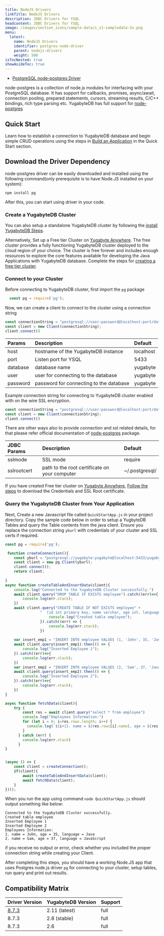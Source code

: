 ```yaml
---
title: NodeJS Drivers
linkTitle: NodeJS Drivers
description: JDBC Drivers for YSQL
headcontent: JDBC Drivers for YSQL
image: /images/section_icons/sample-data/s_s1-sampledata-3x.png
menu:
  latest:
    name: NodeJS Drivers
    identifier: postgres-node-driver
    parent: nodejs-drivers
    weight: 500
isTocNested: true
showAsideToc: true
---
```


<ul class="nav nav-tabs-alt nav-tabs-yb">

  <li >
    <a href="/latest/drivers-orms/nodejs/postgres-node-driver/" class="nav-link active">
      <i class="icon-postgres" aria-hidden="true"></i>
      PostgreSQL node-postgres Driver
    </a>
  </li>

</ul>

node-postgres is a collection of node.js modules for interfacing with your PostgreSQL database. It has support for callbacks, promises, async/await, connection pooling, prepared statements, cursors, streaming results, C/C++ bindings, rich type parsing etc. YugabyteDB has full support for [node-postgres](https://node-postgres.com/)

## Quick Start

Learn how to establish a connection to YugabyteDB database and begin simple CRUD operations using the steps in [Build an Application](/latest/quick-start/build-apps/nodejs/ysql-pg/) in the Quick Start section.

## Download the Driver Dependency

node-postgres driver can be easily downloaded and installed using the following command(only prerequisite is to have Node.JS installed on your system):
```
npm install pg
```

After this, you can start using driver in your code.

### Create a YugabyteDB Cluster

You can also setup a standalone YugabyteDB cluster by following the [install YugabyteDB Steps](/latest/quick-start/install/macos).

Alternatively, Set up a Free tier Cluster on [Yugabyte Anywhere](https://www.yugabyte.com/cloud/). The free cluster provides a fully functioning YugabyteDB cluster deployed to the cloud region of your choice. The cluster is free forever and includes enough resources to explore the core features available for developing the Java Applications with YugabyteDB database. Complete the steps for [creating a free tier cluster](latest/yugabyte-cloud/cloud-quickstart/qs-add/).

### Connect to your Cluster

Before connecting to YugabyteDB cluster, first import the `pg` package
``` js
  const pg = require('pg');
```

Now, we can create a client to connect to the cluster using a connection string 
```javascript
const connectionString = "postgresql://user:password@localhost:port/database"
const client = new Client(connectionString);
client.connect()
```

| Params | Description | Default |
| :---------- | :---------- | :------ |
| host  | hostname of the YugabyteDB instance | localhost
| port |  Listen port for YSQL | 5433
| database | database name | yugabyte
| user | user for connecting to the database | yugabyte
| password | password for connecting to the database | yugabyte

Example connection string for connecting to YugabyteDB cluster enabled with on the wire SSL encryption.

```javascript
const connectionString = "postgresql://user:password@localhost:port/database?ssl=true&sslmode=verify-full&sslrootcert=~/.postgresql/root.crt"
const client = new Client(connectionString);
client.connect()
```
There are other ways also to provide connection and ssl related details, for that please refer official documentation of [node-postgres](https://node-postgres.com/) package.

| JDBC Params | Description | Default |
| :---------- | :---------- | :------ |
| sslmode | SSL mode  | require
| sslrootcert | path to the root certificate on your computer | ~/.postgresql/

If you have created Free tier cluster on [Yugabyte Anywhere](https://www.yugabyte.com/cloud/), [Follow the steps](/latest/yugabyte-cloud/cloud-connect/connect-applications/) to download the Credentials and SSL Root certificate.

### Query the YugabyteDB Cluster from Your Application

Next, Create a new Javascript file called `QuickStartApp.js` in your project directory. Copy the sample code below in order to setup a YugbyteDB Tables and query the Table contents from the java client. Ensure you replace the connection string `yburl` with credentials of your cluster and SSL certs if required.

```javascript
const pg = require('pg');

 function createConnection(){
    const yburl = "postgresql://yugabyte:yugabyte@localhost:5433/yugabyte";
    const client = new pg.Client(yburl);
    client.connect();
    return client;
    
}
async function createTableAndInsertData(client){
    console.log("Connected to the YugabyteDB Cluster successfully.")
    await client.query("DROP TABLE IF EXISTS employee").catch((err)=>{
        console.log(err.stack);
    })
    await client.query("CREATE TABLE IF NOT EXISTS employee" +
                "  (id int primary key, name varchar, age int, language text)").then(() => {
                    console.log("Created table employee");
                }).catch((err) => {
                    console.log(err.stack);
                })
    
    var insert_emp1 = "INSERT INTO employee VALUES (1, 'John', 35, 'Java')"
    await client.query(insert_emp1).then(() => {
        console.log("Inserted Employee 1");
    }).catch((err)=>{
        console.log(err.stack);
    })
    var insert_emp2 = "INSERT INTO employee VALUES (2, 'Sam', 37, 'JavaScript')"
    await client.query(insert_emp2).then(() => {
        console.log("Inserted Employee 2");
    }).catch((err)=>{
        console.log(err.stack);
    })
}

async function fetchData(client){
    try {
        const res = await client.query("select * from employee")
        console.log("Employees Information:")
        for (let i = 0; i<res.rows.length; i++) {
          console.log(`${i+1}. name = ${res.rows[i].name}, age = ${res.rows[i].age}, language = ${res.rows[i].language}`)
        }
      } catch (err) {
        console.log(err.stack)
      }
}


(async () => {
    const client = createConnection();
    if(client){
        await createTableAndInsertData(client);
        await fetchData(client);
    }
})();
```

When you run the app using command `node QuickStartApp.js` should output something like below:

```text
Connected to the YugabyteDB Cluster successfully.
Created table employee
Inserted Employee 1
Inserted Employee 2
Employees Information:
1. name = John, age = 35, language = Java
2. name = Sam, age = 37, language = JavaScript
```

if you receive no output or error, check whether you included the proper connection string while creating your Client.

After completing this steps, you should have a working Node.JS app that uses Postgres node.js driver `pg` for connecting to your cluster, setup tables, run query and print out results.

## Compatibility Matrix 

| Driver Version | YugabyteDB Version | Support |
| :------------- | :----------------- | :------ |
| [8.7.3](https://www.npmjs.com/package/pg) | 2.11 (latest) | full
| 8.7.3 | 2.8 (stable) | full
| 8.7.3 | 2.6 | full

